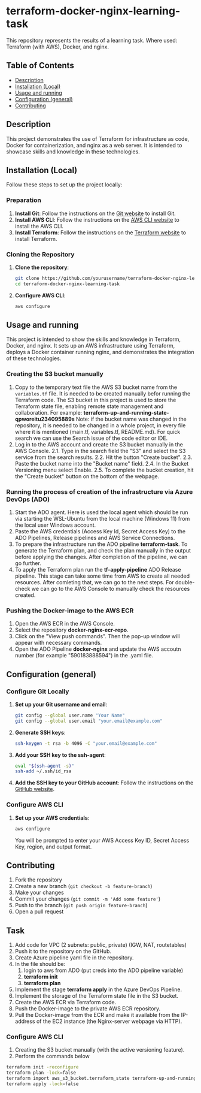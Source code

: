 # terraform-docker-nginx-learning-task

This repository represents the results of a learning task. Where used: Terraform (with AWS), Docker, and nginx.

## Table of Contents

- [Description](#description)
- [Installation (Local)](#installation)
- [Usage and running](#usage)
- [Configuration (general)](#configuration)
- [Contributing](#contributing)

## Description

This project demonstrates the use of Terraform for infrastructure as code, Docker for containerization, and nginx as a web server. It is intended to showcase skills and knowledge in these technologies.

## Installation (Local)

Follow these steps to set up the project locally:

### Preparation

1. **Install Git**: Follow the instructions on the [Git website](https://git-scm.com/book/en/v2/Getting-Started-Installing-Git) to install Git.
2. **Install AWS CLI**: Follow the instructions on the [AWS CLI website](https://docs.aws.amazon.com/cli/latest/userguide/install-cliv2.html) to install the AWS CLI.
3. **Install Terraform**: Follow the instructions on the [Terraform website](https://learn.hashicorp.com/tutorials/terraform/install-cli) to install Terraform.

### Cloning the Repository

1. **Clone the repository**:

    ```sh
    git clone https://github.com/yourusername/terraform-docker-nginx-learning-task.git
    cd terraform-docker-nginx-learning-task
    ```

2. **Configure AWS CLI**:

    ```sh
    aws configure
    ```

## Usage and running

This project is intended to show the skills and knowledge in Terraform, Docker, and nginx. It sets up an AWS infrastructure using Terraform, deploys a Docker container running nginx, and demonstrates the integration of these technologies.

### Creating the S3 bucket manually

1. Copy to the temporary text file the AWS S3 bucket name from the ```variables.tf``` file. It is needed to be created manually befor running the Terraform code. The S3 bucket in this project is used to store the Terraform state file, enabling remote state management and collaboration.
    For example: **terraform-up-and-running-state-qpworeitu234095889s**
    Note: if the bucket name was changed in the repository, it is needed to be changed in a whole project, in every file where it is mentioned (main.tf, variables.tf, README.md). For quick search we can use the Search issue of the code editor or IDE.
2. Log in to the AWS account and create the S3 bucket manually in the AWS Console.
    2.1. Type in the search field the "S3" and select the S3 service from the search results.
    2.2. Hit the button "Create bucket".
    2.3. Paste the bucket name into the "Bucket name" field.
    2.4. In the Bucket Versioning menu select Enable.
    2.5. To complete the bucket creation, hit the "Create bucket" button on the bottom of the webpage.

### Running the process of creation of the infrastructure via Azure DevOps (ADO)

1. Start the ADO agent. Here is used the local agent which should be run via starting the WSL-Ubuntu from the local machine (Windows 11) from the local user Windows account.
2. Paste the AWS credentials (Access Key Id, Secret Access Key) to the ADO Pipelines, Release pipelines and AWS Service Connections.
3. To prepare the infrastructure run the ADO pipeline **terraform-task**. To generate the Terraform plan, and check the plan manually in the output before applying the changes. After completion of the pipeline, we can go further.
4. To apply the Terraform plan run the **tf-apply-pipeline** ADO Release pipeline. This stage can take some time from AWS to create all needed resources. After comleting that, we can go to the next steps. For double-check we can go to the AWS Console to manually check the resources created.

### Pushing the Docker-image to the AWS ECR

1. Open the AWS ECR in the AWS Console.
2. Select the repository **docker-nginx-ecr-repo**.
3. Click on the "View push commands". Then the pop-up window will appear with necessary commands.
4. Open the ADO Pipeline **docker-nginx** and update the AWS accoutn number (for example "590183888594") in the .yaml file.



















## Configuration (general)

### Configure Git Locally

1. **Set up your Git username and email**:

    ```sh
    git config --global user.name "Your Name"
    git config --global user.email "your.email@example.com"
    ```

2. **Generate SSH keys**:

    ```sh
    ssh-keygen -t rsa -b 4096 -C "your.email@example.com"
    ```

3. **Add your SSH key to the ssh-agent**:

    ```sh
    eval "$(ssh-agent -s)"
    ssh-add ~/.ssh/id_rsa
    ```

4. **Add the SSH key to your GitHub account**: Follow the instructions on the [GitHub website](https://docs.github.com/en/github/authenticating-to-github/connecting-to-github-with-ssh).

### Configure AWS CLI

1. **Set up your AWS credentials**:

    ```sh
    aws configure
    ```

    You will be prompted to enter your AWS Access Key ID, Secret Access Key, region, and output format.

## Contributing

1. Fork the repository
2. Create a new branch (`git checkout -b feature-branch`)
3. Make your changes
4. Commit your changes (`git commit -m 'Add some feature'`)
5. Push to the branch (`git push origin feature-branch`)
6. Open a pull request

## Task

1. Add code for VPC (2 subnets: public, private) (IGW, NAT, routetables)
2. Push it to the repository on the GitHub.
3. Create Azure pipeline yaml file in the repository.
4. In the file should be:
	1) login to aws from ADO (put creds into the ADO pipeline variable)
	2) **terraform init**
	3) **terraform plan**
5. Implement the stage **terraform apply** in the Azure DevOps Pipeline.
6. Implement the storage of the Terraform state file in the S3 bucket.
7. Create the AWS ECR via Terraform code.
8. Push the Docker-image to the private AWS ECR repository.
9. Pull the Docker-image from the ECR and make it available from the IP-address of the EC2 instance (the Nginx-server webpage via HTTP).

### Configure AWS CLI

1. Creating the S3 bucket manually (with the active versioning feature).
2. Perform the commands below
```sh
terraform init -reconfigure
terraform plan -lock=false
terraform import aws_s3_bucket.terraform_state terraform-up-and-running-state-qpworeitu234095889q
terraform apply -lock=false
```